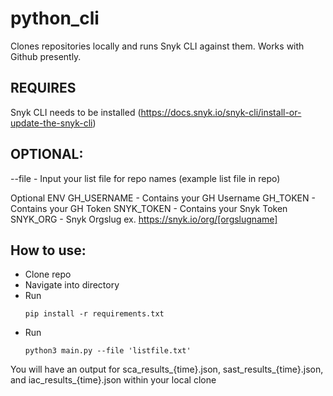 # python_cli

Clones repositories locally and runs Snyk CLI against them. 
Works with Github presently.

## REQUIRES

Snyk CLI needs to be installed (https://docs.snyk.io/snyk-cli/install-or-update-the-snyk-cli)

## OPTIONAL:

--file - Input your list file for repo names (example list file in repo)

Optional ENV
GH_USERNAME - Contains your GH Username
GH_TOKEN - Contains your GH Token
SNYK_TOKEN - Contains your Snyk Token
SNYK_ORG - Snyk Orgslug ex. https://snyk.io/org/[orgslugname]

## How to use:
- Clone repo
- Navigate into directory
- Run <pre><code>pip install -r requirements.txt</code></pre>
- Run <pre><code>python3 main.py --file 'listfile.txt' </code></pre>

You will have an output for sca_results_{time}.json, sast_results_{time}.json, and iac_results_{time}.json within your local clone
